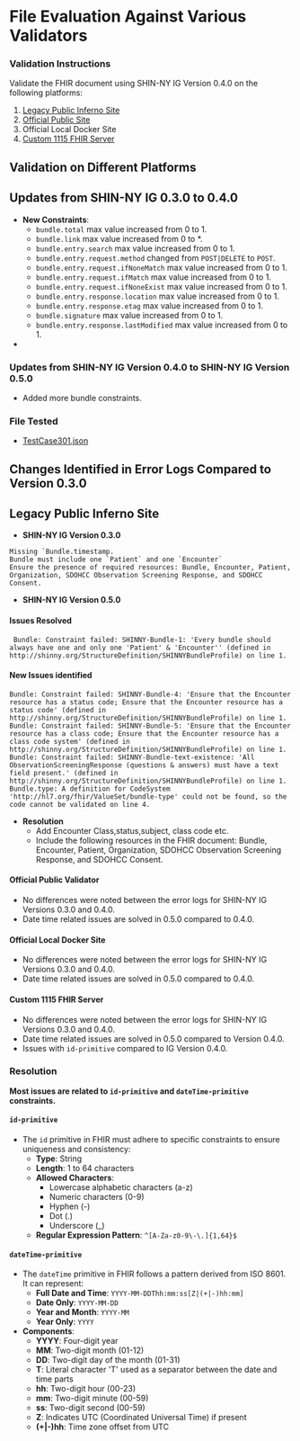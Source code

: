 # File Evaluation Against Various Validators

### Validation Instructions
Validate the FHIR document using SHIN-NY IG Version 0.4.0 on the following platforms:
1. [Legacy Public Inferno Site](https://inferno.healthit.gov/validator/)
2. [Official Public Site](https://validator.fhir.org/)
3. Official Local Docker Site
4. [Custom 1115 FHIR Server](https://n9r2j0ii52.execute-api.ap-south-1.amazonaws.com/Prod/Bundle/$validate)
 

## Validation on Different Platforms

## Updates from SHIN-NY IG 0.3.0 to 0.4.0

- **New Constraints**:
  - `bundle.total` max value increased from 0 to 1.
  - `bundle.link` max value increased from 0 to *.
  - `bundle.entry.search` max value increased from 0 to 1.
  - `bundle.entry.request.method` changed from `POST|DELETE` to `POST`.
  - `bundle.entry.request.ifNoneMatch` max value increased from 0 to 1.
  - `bundle.entry.request.ifMatch` max value increased from 0 to 1.
  - `bundle.entry.request.ifNoneExist` max value increased from 0 to 1.
  - `bundle.entry.response.location` max value increased from 0 to 1.
  - `bundle.entry.response.etag` max value increased from 0 to 1.
  - `bundle.signature` max value increased from 0 to 1.
  - `bundle.entry.response.lastModified` max value increased from 0 to 1.
- 
### Updates from SHIN-NY IG Version 0.4.0 to SHIN-NY IG Version 0.5.0

- Added more bundle constraints.

### File Tested

- [TestCase301.json](TestCase301.json)


## Changes Identified in Error Logs Compared to Version 0.3.0


## Legacy Public Inferno Site

- **SHIN-NY IG Version 0.3.0**
  
 ```
 Missing `Bundle.timestamp.
 Bundle must include one `Patient` and one `Encounter`
 Ensure the presence of required resources: Bundle, Encounter, Patient, Organization, SDOHCC Observation Screening Response, and SDOHCC Consent.

```
- **SHIN-NY IG Version 0.5.0**
  

#### Issues Resolved
```
 Bundle: Constraint failed: SHINNY-Bundle-1: 'Every bundle should always have one and only one 'Patient' & 'Encounter'' (defined in http://shinny.org/StructureDefinition/SHINNYBundleProfile) on line 1. 

 ```
#### New Issues identified
```
Bundle: Constraint failed: SHINNY-Bundle-4: 'Ensure that the Encounter resource has a status code; Ensure that the Encounter resource has a status code' (defined in http://shinny.org/StructureDefinition/SHINNYBundleProfile) on line 1. 
Bundle: Constraint failed: SHINNY-Bundle-5: 'Ensure that the Encounter resource has a class code; Ensure that the Encounter resource has a class code system' (defined in http://shinny.org/StructureDefinition/SHINNYBundleProfile) on line 1. 
Bundle: Constraint failed: SHINNY-Bundle-text-existence: 'All ObservationScreeningResponse (questions & answers) must have a text field present.' (defined in http://shinny.org/StructureDefinition/SHINNYBundleProfile) on line 1. 
Bundle.type: A definition for CodeSystem 'http://hl7.org/fhir/ValueSet/bundle-type' could not be found, so the code cannot be validated on line 4. 

```
- **Resolution**
    - Add Encounter Class,status,subject, class code etc.  
    - Include the following resources in the FHIR document: Bundle, Encounter, Patient, Organization, SDOHCC Observation Screening Response, and SDOHCC Consent.

#### Official Public Validator

- No differences were noted between the error logs for SHIN-NY IG Versions 0.3.0 and 0.4.0.
- Date time related issues are solved in 0.5.0 compared to 0.4.0.

#### Official Local Docker Site

- No differences were noted between the error logs for SHIN-NY IG Versions 0.3.0 and 0.4.0.
- Date time related issues are solved in 0.5.0 compared to 0.4.0.

#### Custom 1115 FHIR Server

- No differences were noted between the error logs for SHIN-NY IG Versions 0.3.0 and 0.4.0.
- Date time related issues are solved in 0.5.0 compared to Version 0.4.0.
- Issues with `id-primitive` compared to IG Version 0.4.0. 

### Resolution

**Most issues are related to `id-primitive` and `dateTime-primitive` constraints.**

#### `id-primitive`

- The `id` primitive in FHIR must adhere to specific constraints to ensure uniqueness and consistency:
    - **Type**: String
    - **Length**: 1 to 64 characters
    - **Allowed Characters**:
        - Lowercase alphabetic characters (a-z)
        - Numeric characters (0-9)
        - Hyphen (-)
        - Dot (.)
        - Underscore (_)
    - **Regular Expression Pattern**: `^[A-Za-z0-9\-\.]{1,64}$`

#### `dateTime-primitive`

- The `dateTime` primitive in FHIR follows a pattern derived from ISO 8601. It can represent:
    - **Full Date and Time**: `YYYY-MM-DDThh:mm:ss[Z|(+|-)hh:mm]`
    - **Date Only**: `YYYY-MM-DD`
    - **Year and Month**: `YYYY-MM`
    - **Year Only**: `YYYY`
- **Components**:
    - **YYYY**: Four-digit year
    - **MM**: Two-digit month (01-12)
    - **DD**: Two-digit day of the month (01-31)
    - **T**: Literal character 'T' used as a separator between the date and time parts
    - **hh**: Two-digit hour (00-23)
    - **mm**: Two-digit minute (00-59)
    - **ss**: Two-digit second (00-59)
    - **Z**: Indicates UTC (Coordinated Universal Time) if present
    - **(+|-)hh**: Time zone offset from UTC